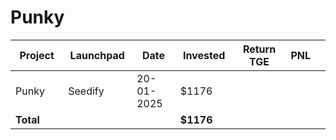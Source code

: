 # Punky



<table data-full-width="true"><thead><tr><th width="152">Project</th><th width="138">Launchpad</th><th width="132">Date</th><th width="133">Invested</th><th width="176">Return TGE </th><th>PNL</th><th></th></tr></thead><tbody><tr><td>Punky</td><td>Seedify</td><td>20-01-2025</td><td>$1176</td><td></td><td></td><td></td></tr><tr><td><strong>Total</strong></td><td></td><td></td><td><strong>$1176</strong></td><td></td><td></td><td></td></tr></tbody></table>


